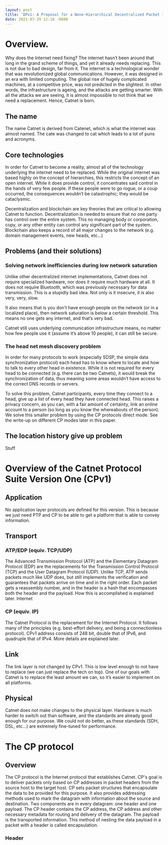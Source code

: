 ```yaml
---
layout: post
title: 'DPv1: A Proposal for a None-Hierarchical Decentralized Packet Intercommunication Layer'
date: 2021-07-29 12:18 -0600
---
```



# Overview.
Why does the Internet need fixing?
The internet hasn’t been around that long in the grand scheme of things, and yet it already needs replacing. This is not due to bad design, far from it. The internet is a technological wonder that was revolutionized global communications. However, it was designed in an era with limited computing. The global rise of hugely complicated machines, at a competitive price, was not predicted in the slightest. In other words, the infrastructure is ageing, and the attacks are getting smarter. With all the attacks we are seeing, it is almost impossible to not think that we need a replacement. Hence, Catnet is born.

## The name
The name Catnet is derived from Catenet, which is what the internet was almost named. The cate was changed to cat which leads to a lot of puns and acronyms.

## Core technologies
In order for Catnet to become a reality, almost all of the technology underlying the internet need to be replaced. While the original internet was based highly on the concept of hierarchies, this restricts the concept of an open internet. While it does provide control, it concentrates said control in the hands of very few people. If these people were to go rogue, or a coup occurred, the consequences wouldn’t be catastrophic; they would be cataclysmic.

Decentralization and blockchain are key theories that are critical to allowing Catnet to function.
Decentralization is needed to ensure that no one party has control over the entire system. This no managing body or corporation, copy, or any other entity can control any significant part of the system.
Blockchain also keeps a record of all major changes to the network (e.g. domain management events, new heads, etc...)

## Problems (and their solutions)
### Solving network inefficiencies during low network saturation

Unlike other decentralized internet implementations, Catnet does not require specialized hardware, nor does it require much hardware at all. It does not require Bluetooth, which was previously necessary for data transmission. This is a stupidly bad idea. Not only is it insecure, it is also very, very, slow.

It also means that is you don’t have enough people on the network (or in a localized place), then network saturation is below a certain threshold. This means no one gets any internet, and that’s very bad.

Catnet still uses underlying communication infrastructure means, no matter how few people use it (assume it’s above 10 people), it can still be secure.

### The head net mesh discovery problem

In order for many protocols to work (especially SDSP, the simple data synchronization protocol) each head has to know where to locate and how to talk to every other head in existence. While it is not required for every head to be connected (e.g. there can be two Catnets), it would break the synchronization of data, thus meaning some areas wouldn’t have access to the correct DNS records or servers.

To solve this problem, Catnet participants, every time they connect to a head, give up a list of every head they have connected head. This raises a privacy concern, as you can, with a fair amount of certainty, link an online account to a person (so long as you know the whereabouts of the person). We solve this smaller problem by using the CP protocols direct mode. See the write-up on different CP modes later in this paper.

## The location history give up problem
Stuff

# Overview of the Catnet Protocol Suite Version One (CPv1)

## Application
No application layer protocols are defined for this version. This is because we just need PTP and CP to be able to get a platform that is able to convey information.

## Transport
### ATP/EDP (equiv. TCP/UDP)
The Advanced Transmission Protocol (ATP) and the Elementary Datagram Protocol (EDP) are the replacements for the Transmission Control Protocol (TCP) and the User Datagram Protocol (UDP). 
Unlike TCP, ATP sends packets much like UDP does, but still implements the verification and guarantees that packets arrive on time and in the right order. Each packet gets a reassembly number, and in the header is a hash that encompasses both the header and the payload. How this is accomplished is explained later.
Internet

### CP (equiv. IP)
The Catnet Protocol is the replacement for the Internet Protocol. It follows many of the principles (e.g. best-effort delivery, and being a connectionless protocol). CPv1 address consists of 248 bit, double that of IPv6, and quadruple that of IPv4. More details are explained later.

## Link
The link layer is not changed by CPv1. This is low level enough to not have to replace (we can just replace the tech on top). One of our goals with Catnet is to replace the least amount we can, so it’s easier to implement on all platforms.

## Physical
Catnet does not make changes to the physical layer. Hardware is much harder to switch out than software, and the standards are already good enough for our purpose. We could not do better, as these standards (SDH, DSL, etc...) are extremely fine-tuned for performance.

# The CP protocol
## Overview
The CP protocol is the Internet protocol that establishes Catnet. CP's goal is to deliver packets only based on CP addresses in packet headers from the source host to the target host. CP sets packet structures that encapsulate the data to be provided for this purpose. It also provides addressing methods used to mark the datagram with information about the source and destination.
Two components are in every datagram: one header and one payload. The CP header contains the CP address, the CP address and other necessary metadata for routing and delivery of the datagram. The payload is the transported information. This method of nesting the data payload in a packet with a header is called encapsulation.

### Header

